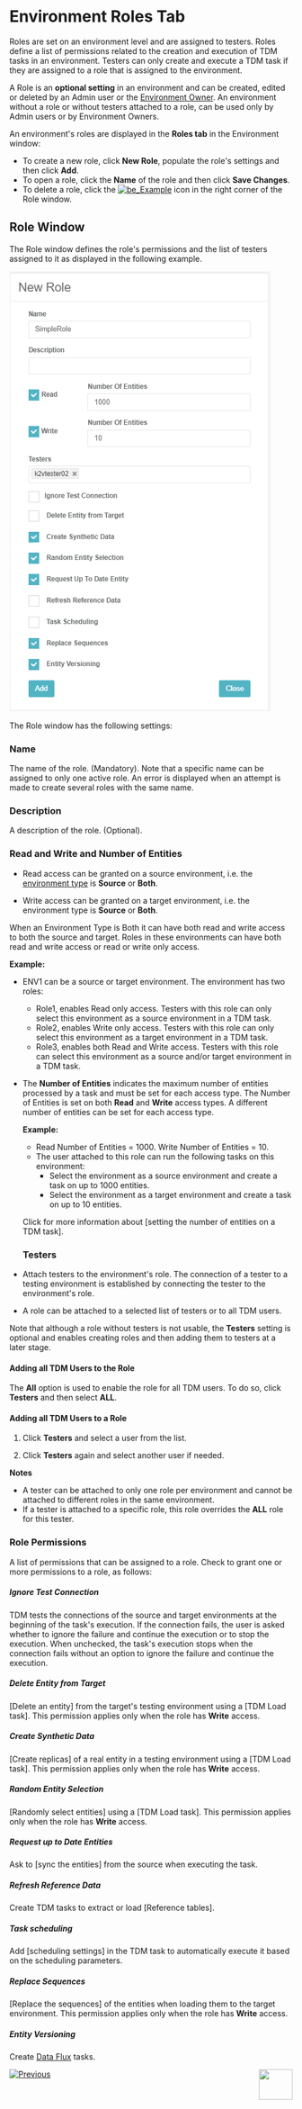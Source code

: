 # Environment Roles Tab

Roles are set on an environment level and are assigned to testers. Roles define a list of permissions related to the creation and execution of TDM tasks in an environment. Testers can only create and execute a TDM task if they are assigned to a role that is assigned to the environment. 

A Role is an **optional setting** in an environment and can be created, edited or deleted by an Admin user or the [Environment Owner](08_environment_window_general_information.md#environment-owners).  An environment without a role or without testers attached to a role, can be used only by Admin users or by  Environment Owners.

An environment's roles are displayed in the **Roles tab** in the Environment window:

- To create a new role, click **New Role**, populate the role's settings and then click **Add**.
- To open a role, click the **Name** of the role and then click **Save Changes**. 
- To delete a role, click the [![be_Example](https://github.com/k2view-academy/K2View-Academy/raw/Academy_6.4_TDM/articles/TDM/tdm_gui/images/delete_icon.png)](https://github.com/k2view-academy/K2View-Academy/blob/Academy_6.4_TDM/articles/TDM/tdm_gui/images/delete_icon.png) icon in the right corner of the Role window.

## Role Window 

The Role window defines the role's permissions and the list of testers assigned to it as displayed in the following example.

![role window](images/env_role_window.png)

The Role window has the following settings:

### Name

The name of the role. (Mandatory). Note that a specific name can be assigned to only one active role. An error is displayed when an attempt is made to create several roles with the same name. 

### **Description**

A description of the role. (Optional). 

### Read and Write and Number of Entities

- Read access can be granted on a source environment, i.e. the [environment type](08_environment_window_general_information.md#environment-type) is **Source** or **Both**. 

- Write access can be granted on a target environment, i.e. the environment type is **Source** or **Both**.

When an Environment Type is Both it can have both read and write access to both the source and target. Roles in these environments can have both read and write access or read or write only access.

  **Example:**

  - ENV1 can be a source or target environment. The environment has two roles: 
    - Role1, enables Read only access. Testers with this role can only select this environment as a source environment in a TDM task.
    - Role2, enables Write only access. Testers with this role can only select this environment as a target environment in a TDM task.
    - Role3, enables both Read and Write access. Testers with this role can select this environment as a source and/or target environment in a TDM task.

- The **Number of Entities** indicates the maximum number of entities processed by a task and must be set for each access type. The Number of Entities is set on both **Read** and **Write** access types.  A different number of entities can be set for each access type. 

  **Example:**
  - Read Number of Entities = 1000. Write Number of Entities = 10. 
  - The user attached to this role can run the following tasks on this environment:
    - Select the environment as a source environment and create a task on up to 1000 entities.
    - Select the environment as a target environment and create a task on up to 10 entities.

  Click for more information about [setting the number of entities on a TDM task]. 

  ### Testers

- Attach testers to the environment's role. The connection of a tester to a testing environment is established by connecting the tester to the environment's role.  

- A role can be attached to a selected list of testers or to all TDM users.

Note that although a role without testers is not usable, the **Testers** setting is optional and enables creating roles and then adding them to testers at a later stage.

  #### Adding all TDM Users to the Role

The **All** option is used to enable the role for all TDM users. To do so, click **Testers** and then select **ALL**.

  #### Adding all TDM Users to a Role

1. Click **Testers** and select a user from the list.

2. Click **Testers** again and select another user if needed.

**Notes**

- A tester can be attached to only one role per environment and cannot be attached to different roles in the same environment.
- If a tester is attached to a specific role, this role overrides the **ALL** role for this tester.

### Role Permissions

A list of permissions that can be assigned to a role. Check to grant one or more permissions to a role, as follows:

##### **Ignore Test Connection**  

TDM tests the connections of the source and target environments at the beginning of the task's execution.  If the connection  fails, the user is asked whether to ignore the failure and continue the execution or to stop the execution.  When unchecked, the task's execution stops when the connection fails without an option to ignore the failure and continue the execution.

##### **Delete Entity from Target** 

[Delete an entity] from the target's testing environment using a [TDM Load task]. This permission applies only when the role has **Write** access.

##### Create Synthetic Data 

[Create replicas] of a real entity in a testing environment using a [TDM Load task]. This permission applies only when the role has **Write** access.  

##### Random Entity Selection

[Randomly select entities] using a [TDM Load task]. This permission applies only when the role has **Write** access.

##### Request up to Date Entities

Ask to [sync the entities] from the source when executing the task. 

##### Refresh Reference Data

Create TDM tasks to extract or load [Reference tables].

#####  Task scheduling 

Add [scheduling settings] in the TDM task to automatically execute it based on the scheduling parameters.

##### Replace Sequences

[Replace the sequences] of the entities when loading them to the target environment. This permission applies only when the role has **Write** access.

##### Entity Versioning 

Create [Data Flux](/articles/TDM/tdm_overview/02_tdm_glossary.md#data-flux) tasks.



  [![Previous](/articles/images/Previous.png)](09_environment_window_summary_section.md)[<img align="right" width="60" height="54" src="/articles/images/Next.png">](11_environment_products_tab.md)
